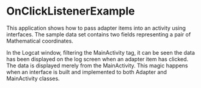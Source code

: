 # OnClickListenerExample

This application shows how to pass adapter items into an activity using
interfaces. The sample data set contains two fields representing a pair of
Mathematical coordinates.

In the Logcat window, filtering the MainActivity tag, it can be seen the data
has been displayed on the log screen when an adapter item has clicked. The data
is displayed merely from the MainActivity. This magic happens when an interface
is built and implemented to both Adapter and MainActivity classes.
